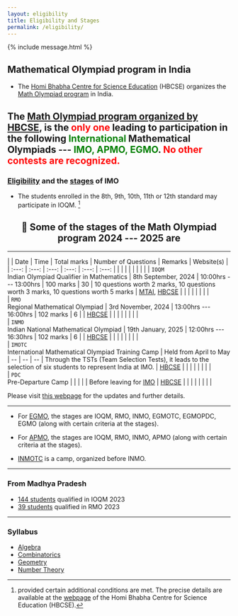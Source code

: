 ```yaml
---
layout: eligibility
title: Eligibility and Stages
permalink: /eligibility/
---
```


{% include message.html %}

## Mathematical Olympiad program in India

* The [Homi Bhabha Centre for Science Education](https://olympiads.hbcse.tifr.res.in/) (HBCSE) organizes the [Math Olympiad program](https://olympiads.hbcse.tifr.res.in/wp-content/uploads/2023/12/brochure-maths-Olympiad-2023-24.pdf) in India. 

## The [Math Olympiad program organized by HBCSE](https://olympiads.hbcse.tifr.res.in/wp-content/uploads/2023/12/brochure-maths-Olympiad-2023-24.pdf), is the <span style="color: red"> only one </span> leading to participation in the following <span style="color: green"> International </span> Mathematical Olympiads --- <span style="color: green"> IMO, APMO, EGMO</span>. <span style="color: red"> No other contests are recognized. </span>

### [Eligibility](https://olympiads.hbcse.tifr.res.in/how-to-participate/eligibility/mathematical-olympiad/) and the [stages](https://olympiads.hbcse.tifr.res.in/about-olympiads/stages/mathematical-olympiad/) of IMO
* The students enrolled in the 8th, 9th, 10th, 11th or 12th standard may participate in IOQM. [^1]
  [^1]: provided certain additional conditions are met. The precise details are available at the [webpage](https://olympiads.hbcse.tifr.res.in/) of the Homi Bhabha Centre for Science Education (HBCSE).

<!--
* Indian Olympiad Qualifier in Mathematics (IOQM) is a three hour examination with 30 questions. 
* Regional Mathematical Olympiad (RMO) is a three-hour examination with six problems.
* Indian National Mathematical Olympiad (INMO), held on the third Sunday of January.
* International Mathematical Olympiad Training Camp (IMOTC), held from April to May. 
* Pre-Departure Camp (PDC) held before leaving for [IMO](https://www.imo-official.org/).
-->


<h2 align="center">👋 Some of the stages of the Math Olympiad program 2024 --- 2025 are </h2>


-------

|    | Date | Time | Total marks | Number of Questions | Remarks | Website(s) |
| :---: | :---: | :---: | :---: | :---: | :---: |
|       |       |       |       |       |       |       |
| `IOQM` <br> Indian Olympiad Qualifier in Mathematics | 8th September, 2024 | 10:00hrs --- 13:00hrs | 100 marks | 30 |   10 questions worth 2 marks, 10 questions worth 3 marks, 10 questions worth 5 marks   | [MTAI](https://www.mtai.org.in), [HBCSE](https://olympiads.hbcse.tifr.res.in/mathematical-olympiad-2024-2025/) |
|       |       |       |       |       |       |       
| `RMO` <br> Regional Mathematical Olympiad | 3rd November, 2024 | 13:00hrs --- 16:00hrs | 102 marks | 6 |      | [HBCSE](https://olympiads.hbcse.tifr.res.in/mathematical-olympiad-2024-2025/) |
|       |       |       |       |       |       |       
| `INMO` <br> Indian National Mathematical Olympiad | 19th January, 2025 | 12:00hrs --- 16:30hrs | 102 marks | 6 |        | [HBCSE](https://olympiads.hbcse.tifr.res.in/mathematical-olympiad-2024-2025/) |
|       |       |       |       |       |       |       
|  `IMOTC`     <br>   International Mathematical Olympiad Training Camp    |  Held from April to May     |   --    |   --    |  --     |  Through the TSTs (Team Selection Tests), it leads to the selection of six students to represent India at IMO.     | [HBCSE](https://olympiads.hbcse.tifr.res.in/mathematical-olympiad-2024-2025/) |
|       |       |       |       |       |       |       
|    `PDC`       <br>      Pre-Departure Camp     |       |       |       |       |   Before leaving for [IMO](https://www.imo-official.org/)       | [HBCSE](https://olympiads.hbcse.tifr.res.in/mathematical-olympiad-2024-2025/) |
|       |       |       |       |       |       |       

Please visit [this webpage](https://olympiads.hbcse.tifr.res.in/mathematical-olympiad-2024-2025/) for the updates and further details.

-------


* For [EGMO](https://www.egmo.org/), the stages are IOQM, RMO, INMO, EGMOTC, EGMOPDC, EGMO (along with certain criteria at the stages).
* For [APMO](https://www.apmo-official.org/), the stages are IOQM, RMO, INMO, APMO (along with certain criteria at the stages).

* [INMOTC](https://olympiads.hbcse.tifr.res.in/faq/) is a camp, organized before INMO. 


-------

### From Madhya Pradesh
* [144 students](https://www.mtai.org.in/ioqm-2023/) qualified in IOQM 2023
* [39 students](https://olympiads.hbcse.tifr.res.in/rmo-2023-results/) qualified in RMO 2023

-------

### Syllabus
* [Algebra](https://jpsaha.github.io/MOTP/algebra/)
* [Combinatorics](https://jpsaha.github.io/MOTP/combinatorics/)
* [Geometry](https://jpsaha.github.io/MOTP/geometry/)
* [Number Theory](https://jpsaha.github.io/MOTP/numbertheory/)
